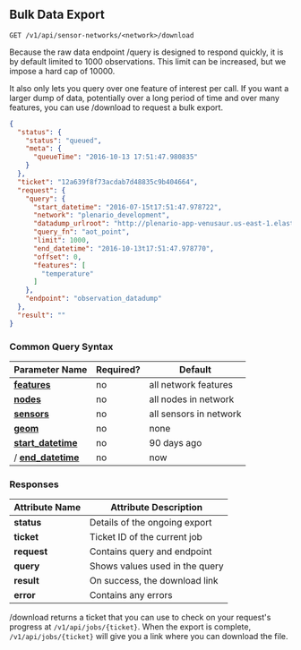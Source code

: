## Bulk Data Export

`GET /v1/api/sensor-networks/<network>/download`

Because the raw data endpoint /query is designed to respond quickly,
it is by default limited to 1000 observations. This limit can be
increased, but we impose a hard cap of 10000.

It also only lets you query over one feature of interest per call.
If you want a larger dump of data, potentially over a long period 
of time and over many features, you can use /download to request a 
bulk export.

```json
{
  "status": {
    "status": "queued",
    "meta": {
      "queueTime": "2016-10-13 17:51:47.980835"
    }
  },
  "ticket": "12a639f8f73acdab7d48835c9b404664",
  "request": {
    "query": {
      "start_datetime": "2016-07-15t17:51:47.978722",
      "network": "plenario_development",
      "datadump_urlroot": "http://plenario-app-venusaur.us-east-1.elasticbeanstalk.com/",
      "query_fn": "aot_point",
      "limit": 1000,
      "end_datetime": "2016-10-13t17:51:47.978770",
      "offset": 0,
      "features": [
        "temperature"
      ]
    },
    "endpoint": "observation_datadump"
  },
  "result": ""
}
```

### Common Query Syntax

|**Parameter Name**                                    | **Required?** | **Default**            |
|----------------------------------------------------- | ------------- | ---------------------- |
| [**features**](#features-of-interest)                | no            | all network features   |
| [**nodes**](#nodes)                                  | no            | all nodes in network   |
| [**sensors**](#sensors)                              | no            | all sensors in network |
| [**geom**](#space-filtering)                         | no            | none                   |
| [**start_datetime**](#sensor-network-time-filtering) | no            | 90 days ago            |
/ [**end_datetime**](#sensor-network-time-filtering)   | no            | now                    |

### Responses

| **Attribute Name** | **Attribute Description**      |
| ------------------ | ------------------------------ |
| **status**         | Details of the ongoing export  |
| **ticket**         | Ticket ID of the current job   |
| **request**        | Contains query and endpoint    |
| **query**          | Shows values used in the query |
| **result**         | On success, the download link  |
| **error**          | Contains any errors            |

/download returns a ticket that you can use to check on your request's progress at `/v1/api/jobs/{ticket}`.
When the export is complete, `/v1/api/jobs/{ticket}` will give you a link where you can download the file.
